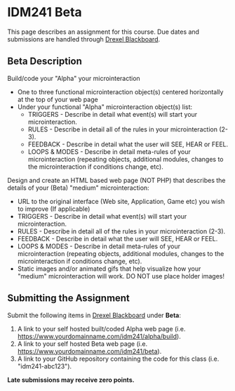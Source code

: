 # IDM241 Beta

This page describes an assignment for this course. Due dates and submissions are handled through [Drexel Blackboard](https://learn.dcollege.net/).

## Beta Description

Build/code your "Alpha" your microinteraction

- One to three functional microinteraction object(s) centered horizontally at the top of your web page
- Under your functional "Alpha" microinteraction object(s) list:
  - TRIGGERS - Describe in detail what event(s) will start your microinteraction.
  - RULES - Describe in detail all of the rules in your microinteraction (2-3).
  - FEEDBACK - Describe in detail what the user will SEE, HEAR or FEEL.
  - LOOPS & MODES - Describe in detail meta-rules of your microinteraction (repeating objects, additional modules, changes to the microinteraction if conditions change, etc).


Design and create an HTML based web page (NOT PHP) that describes the details of your (Beta) "medium" microinteraction:

- URL to the original interface (Web site, Application, Game etc) you wish to improve (If applicable)
- TRIGGERS - Describe in detail what event(s) will start your microinteraction.
- RULES - Describe in detail all of the rules in your microinteraction (2-3).
- FEEDBACK - Describe in detail what the user will SEE, HEAR or FEEL.
- LOOPS & MODES - Describe in detail meta-rules of your microinteraction (repeating objects, additional modules, changes to the microinteraction if conditions change, etc).
- Static images and/or animated gifs that help visualize how your "medium" microinteraction will work. DO NOT use place holder images!

## Submitting the Assignment

Submit the following items in [Drexel Blackboard](https://learn.dcollege.net/) under **Beta**:

1. A link to your self hosted built/coded Alpha web page (i.e. https://www.yourdomainname.com/idm241/alpha/build).
1. A link to your self hosted Beta web page (i.e. https://www.yourdomainname.com/idm241/beta).
1. A link to your GitHub repository containing the code for this class (i.e. "idm241-abc123").

**Late submissions may receive zero points.**
